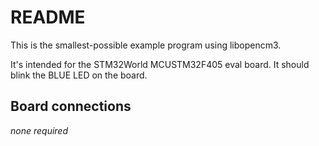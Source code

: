 # README

This is the smallest-possible example program using libopencm3.

It's intended for the STM32World MCUSTM32F405 eval board. It should blink
the BLUE LED on the board.

## Board connections

*none required*
